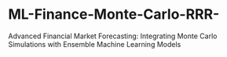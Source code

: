 # ML-Finance-Monte-Carlo-RRR-
Advanced Financial Market Forecasting: Integrating Monte Carlo Simulations with Ensemble Machine Learning Models
